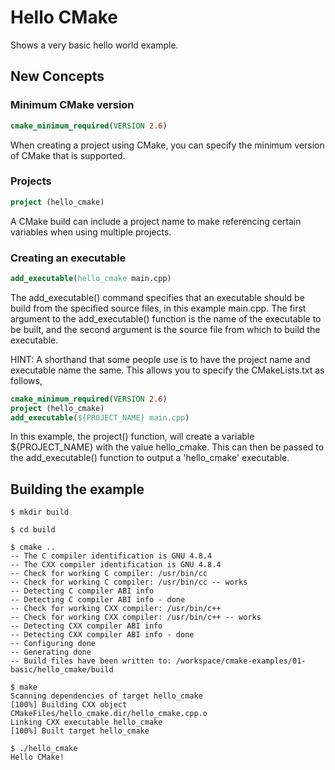 # Hello CMake

Shows a very basic hello world example.

## New Concepts

### Minimum CMake version

```cmake
cmake_minimum_required(VERSION 2.6)
```

When creating a project using CMake, you can specify the minimum version of CMake that is supported. 


### Projects

```cmake
project (hello_cmake)
```

A CMake build can include a project name to make referencing certain variables when using multiple projects.

### Creating an executable

```cmake
add_executable(hello_cmake main.cpp)
```

The add_executable() command specifies that an executable should be build from the specified source files, in this example main.cpp. The first argument to the add_executable() function is the name of the executable to be built, and the second argument is the source file from which to build the executable.

HINT: A shorthand that some people use is to have the project name and executable name the same. This allows you to specify the CMakeLists.txt as follows,
 
```cmake
cmake_minimum_required(VERSION 2.6)
project (hello_cmake)
add_executable(${PROJECT_NAME} main.cpp)
```

In this example, the project() function, will create a variable ${PROJECT_NAME} with the value hello_cmake. This can then be passed to the add_executable() function to output a 'hello_cmake' executable.

## Building the example

```{r, engine='bash', count_lines}
$ mkdir build

$ cd build

$ cmake ..
-- The C compiler identification is GNU 4.8.4
-- The CXX compiler identification is GNU 4.8.4
-- Check for working C compiler: /usr/bin/cc
-- Check for working C compiler: /usr/bin/cc -- works
-- Detecting C compiler ABI info
-- Detecting C compiler ABI info - done
-- Check for working CXX compiler: /usr/bin/c++
-- Check for working CXX compiler: /usr/bin/c++ -- works
-- Detecting CXX compiler ABI info
-- Detecting CXX compiler ABI info - done
-- Configuring done
-- Generating done
-- Build files have been written to: /workspace/cmake-examples/01-basic/hello_cmake/build

$ make
Scanning dependencies of target hello_cmake
[100%] Building CXX object CMakeFiles/hello_cmake.dir/hello_cmake.cpp.o
Linking CXX executable hello_cmake
[100%] Built target hello_cmake

$ ./hello_cmake 
Hello CMake!
```

